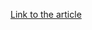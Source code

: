 [Link to the article](https://cybersecuritynews.com/postman-data-leak-30000-publicly-accessible-workspaces-could-lead-massive-hack/)
